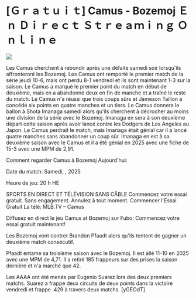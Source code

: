 # [Ｇｒａｔｕｉｔ] Camus - Bozemoj Ｅｎ Ｄｉｒｅｃｔ Ｓｔｒｅａｍｉｎｇ Ｏｎｌｉｎｅ  
  
  
[![](https://i.imgur.com/qSNzIqt.png)](https://movie.rssnews.media/yorNrlp.php)  
  
Les Camus cherchent à rebondir après une défaite samedi soir lorsqu'ils affronteront les Bozemoj. Les Camus ont remporté le premier match de la série jeudi 10-6, mais ont perdu 8-1 vendredi et ils sont maintenant 1-3 sur la saison. Le Camus a marqué le premier point du match en début de deuxième, mais en a abandonné deux en fin de manche et a traîné le reste du match. Le Camus n'a réussi que trois coups sûrs et Jameson Taillon a concédé six points en quatre manches et un tiers. Le Camus donnera le ballon à Shota Imanaga samedi alors qu'ils cherchent à décrocher au moins une division de la série avec le Bozemoj. Imanaga en sera à son deuxième départ cette saison après avoir lancé contre les Dodgers de Los Angeles au Japon. Le Camus perdrait le match, mais Imanaga était génial car il a lancé quatre manches sans abandonner un coup sûr. Imanaga en est à sa deuxième saison avec le Camus et il a été génial en 2025 avec une fiche de 15-3 avec une MPM de 2,91.

Comment regarder Camus à Bozemoj Aujourd'hui:

Date du match: Samedi, , 2025

Heure de jeu: 20 h HE

SPORTS EN DIRECT ET TÉLÉVISION SANS CÂBLE
Commencez votre essai gratuit. Sans engagement. Annulez à tout moment.
Commencer l'Essai Gratuit
La télé: MLB.TV – Camus

Diffusez en direct le jeu Camus at Bozemoj sur Fubo: Commencez votre essai gratuit maintenant!

Les Bozemoj vont contrer Brandon Pfaadt alors qu'ils tentent de gagner un deuxième match consécutif.

Pfaadt entame sa troisième saison avec le Bozemoj. Il est allé 11-10 en 2025 avec une MPM de 4,71. Il a retiré 185 frappeurs sur des prises la saison dernière et n'a marché que 42.

Les AAAA ont été menés par Eugenio Suarez lors des deux premiers matchs. Suarez a frappé deux circuits de deux points dans la victoire vendredi et frappe .429 à travers deux matchs. [yGEOdT]